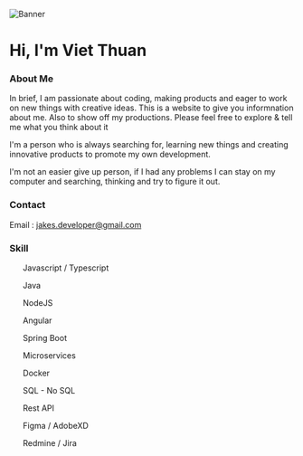 ![Banner](only-me.jpg?raw=true "Title")
<h1>Hi, I'm Viet Thuan</h1>
<h3>About Me</h3>
<p>In brief, I am passionate about coding, making products and eager to work on new things with creative ideas. This is a website to give you informnation about me. Also to show off my productions. Please feel free to explore & tell me what you think about it</p>
<p>I'm a person who is always searching for, learning new things and creating innovative products to promote my own development.</p>
<p>I'm not an easier give up person, if I had any problems I can stay on my computer and searching, thinking and try to figure it out. </p>

<h3>Contact</h3>
<p>Email  : <a href="mailto:jakes.developer@gmail.com">jakes.developer@gmail.com</a> </p>

<h3>Skill</h3>
<ul>Javascript / Typescript</ul>
<ul>Java</ul>
<ul>NodeJS</ul>
<ul>Angular</ul>
<ul>Spring Boot</ul>
<ul>Microservices</ul>
<ul>Docker</ul>
<ul>SQL - No SQL</ul>
<ul>Rest API</ul>
<ul>Figma / AdobeXD</ul>
<ul></ul>
<ul>Redmine / Jira</ul>
<ul></ul>
